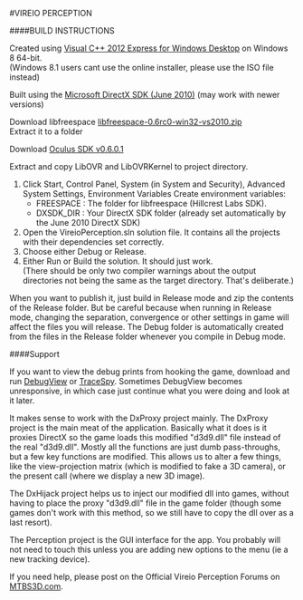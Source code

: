 #VIREIO PERCEPTION

####BUILD INSTRUCTIONS

Created using [Visual C++ 2012 Express for Windows Desktop](http://www.microsoft.com/en-us/download/details.aspx?id=34673 "Microsoft") on Windows 8 64-bit.  
(Windows 8.1 users cant use the online installer, please use the ISO file instead)

Built using the [Microsoft DirectX SDK (June 2010)](http://www.microsoft.com/en-au/download/details.aspx?id=6812 "Microsoft") (may work with newer versions)

Download libfreespace [libfreespace-0.6rc0-win32-vs2010.zip](https://launchpad.net/libfreespace/+download)  
Extract it to a folder

Download [Oculus SDK v0.6.0.1](https://developer.oculus.com/ "Oculus VR")

Extract and copy LibOVR and LibOVRKernel to project directory.

1. Click Start, Control Panel, System (in System and Security), Advanced System Settings, Environment Variables
Create environment variables:   
    * FREESPACE : The folder for libfreespace (Hillcrest Labs SDK).
    * DXSDK_DIR : Your DirectX SDK folder (already set automatically by the June 2010 DirectX SDK)
2. Open the VireioPerception.sln solution file. It contains all the projects with their dependencies set correctly. 
3. Choose either Debug or Release. 
4. Either Run or Build the solution. It should just work.  
(There should be only two compiler warnings about the output directories not being the same as the target directory. That's deliberate.)

When you want to publish it, just build in Release mode and zip the contents of the Release folder. 
But be careful because when running in Release mode, changing the separation, convergence or other settings in game will affect the files you will release.
The Debug folder is automatically created from the files in the Release folder whenever you compile in Debug mode. 

####Support

If you want to view the debug prints from hooking the game, download and run [DebugView](http://technet.microsoft.com/en-au/sysinternals/bb896647.aspx "Microsoft") or [TraceSpy](http://tracespy.codeplex.com/). 
Sometimes DebugView becomes unresponsive, in which case just continue what you were doing and look at it later.

It makes sense to work with the DxProxy project mainly. The DxProxy project is the main meat of the application. Basically what it does is it proxies DirectX so the game loads this modified "d3d9.dll" file instead of the real "d3d9.dll". Mostly all the functions are just dumb pass-throughs, but a few key functions are modified. This allows us to alter a few things, like the view-projection matrix (which is modified to fake a 3D camera), or the present call (where we display a new 3D image). 

The DxHijack project helps us to inject our modified dll into games, without having to place the proxy "d3d9.dll" file in the game folder (though some games don't work with this method, so we still have to copy the dll over as a last resort). 

The Perception project is the GUI interface for the app. You probably will not need to touch this unless you are adding new options to the menu (ie a new tracking device).

If you need help, please post on the Official Vireio Perception Forums on [MTBS3D.com](http://www.mtbs3d.com/phpBB/viewforum.php?f=141).
